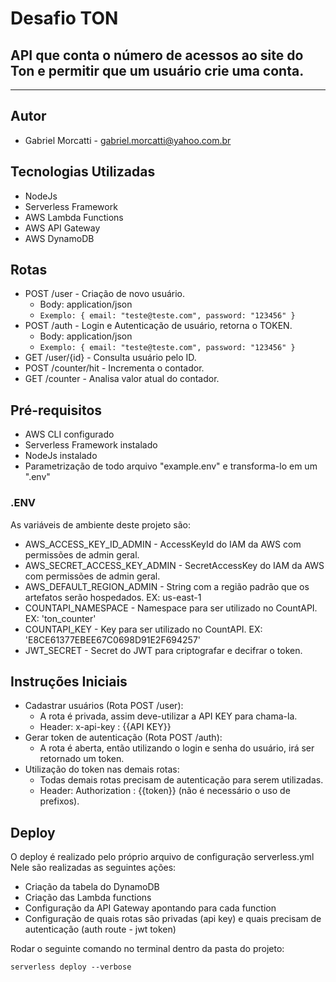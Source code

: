 # Desafio TON
## API que conta o número de acessos ao site do Ton e permitir que um usuário crie uma conta.

***

## Autor
* Gabriel Morcatti - gabriel.morcatti@yahoo.com.br

## Tecnologias Utilizadas
* NodeJs
* Serverless Framework
* AWS Lambda Functions
* AWS API Gateway
* AWS DynamoDB

## Rotas
* POST /user - Criação de novo usuário.
   * Body: application/json
   * ```Exemplo: { email: "teste@teste.com", password: "123456" }```
* POST /auth - Login e Autenticação de usuário, retorna o TOKEN.
   * Body: application/json
   * ```Exemplo: { email: "teste@teste.com", password: "123456" }```
* GET /user/{id} - Consulta usuário pelo ID.
* POST /counter/hit - Incrementa o contador.
* GET /counter - Analisa valor atual do contador.

## Pré-requisitos
* AWS CLI configurado
* Serverless Framework instalado
* NodeJs instalado
* Parametrização de todo arquivo "example.env" e transforma-lo em um ".env"

### .ENV
As variáveis de ambiente deste projeto são:
* AWS_ACCESS_KEY_ID_ADMIN - AccessKeyId do IAM da AWS com permissões de admin geral.
* AWS_SECRET_ACCESS_KEY_ADMIN - SecretAccessKey do IAM da AWS com permissões de admin geral.
* AWS_DEFAULT_REGION_ADMIN - String com a região padrão que os artefatos serão hospedados. EX: us-east-1
* COUNTAPI_NAMESPACE - Namespace para ser utilizado no CountAPI. EX: 'ton_counter'
* COUNTAPI_KEY - Key para ser utilizado no CountAPI. EX: 'E8CE61377EBEE67C0698D91E2F694257'
* JWT_SECRET - Secret do JWT para criptografar e decifrar o token.

## Instruções Iniciais
* Cadastrar usuários (Rota POST /user):
    * A rota é privada, assim deve-utilizar a API KEY para chama-la.
    * Header: x-api-key : {{API KEY}}
* Gerar token de autenticação (Rota POST /auth):
    * A rota é aberta, então utilizando o login e senha do usuário, irá ser retornado um token.
* Utilização do token nas demais rotas:
    * Todas demais rotas precisam de autenticação para serem utilizadas.
    * Header: Authorization : {{token}} (não é necessário o uso de prefixos).

## Deploy
O deploy é realizado pelo próprio arquivo de configuração serverless.yml
Nele são realizadas as seguintes ações:
- Criação da tabela do DynamoDB
- Criação das Lambda functions
- Configuração da API Gateway apontando para cada function
- Configuração de quais rotas são privadas (api key) e quais precisam de autenticação (auth route - jwt token)

Rodar o seguinte comando no terminal dentro da pasta do projeto:
```
serverless deploy --verbose
```
